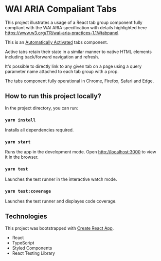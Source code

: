 # WAI ARIA Compaliant Tabs

This project illustrates a usage of a React tab group component fully compliant with the WAI ARIA specification with details highlighted here https://www.w3.org/TR/wai-aria-practices-1.1/#tabpanel. 

This is an [Automatically Activated](https://www.w3.org/TR/wai-aria-practices-1.1/examples/tabs/tabs-1/tabs.html) tabs component. 

Active tabs retain their state in a similar manner to native HTML elements including
back/forward navigation and refresh. 

It's possible to directly link to any given tab on a page using a query parameter name attached to each tab group with a prop.

The tabs component fully operational in Chrome, Firefox, Safari and Edge.

## How to run this project locally?

In the project directory, you can run:

### `yarn install`

Installs all dependencies required.

### `yarn start`

Runs the app in the development mode.
Open [http://localhost:3000](http://localhost:3000) to view it in the browser.

### `yarn test`

Launches the test runner in the interactive watch mode.

### `yarn test:coverage`

Launches the test runner and displayes code coverage.


## Technologies
This project was bootstrapped with [Create React App](https://github.com/facebook/create-react-app).
- React
- TypeScript
- Styled Components
- React Testing Library
